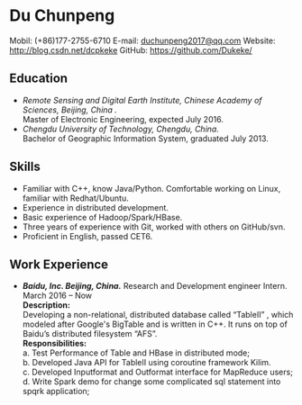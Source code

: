 **Du Chunpeng**
===============

Mobil: (+86)177-2755-6710 E-mail: duchunpeng2017@qq.com Website: http://blog.csdn.net/dcpkeke GitHub: https://github.com/Dukeke/ 

Education
---------

 - *Remote Sensing and Digital Earth Institute, Chinese Academy of Sciences, Beijing, China .* 
 <br>Master of Electronic Engineering, expected July 2016. 
 - *Chengdu University of Technology, Chengdu, China.*
 <br>Bachelor of Geographic Information System, graduated July 2013.

Skills
------

 - Familiar with C++, know Java/Python. Comfortable working on Linux, familiar with Redhat/Ubuntu.  
 - Experience in distributed development.
 - Basic experience of Hadoop/Spark/HBase. 
 - Three years of experience with Git, worked with others on GitHub/svn. 
 - Proficient in English, passed CET6.

Work Experience
---------------

 - ***Baidu, Inc. Beijing, China.*** Research and Development engineer Intern. March 2016 – Now
<br>**Description:** 
<br>Developing a non-relational, distributed database called “TableII” , which modeled after Google's BigTable and is written in C++. It runs on top of Baidu’s distributed filesystem “AFS”.
<br>**Responsibilities:**
<br>a. Test Performance of Table and HBase in distributed mode;
<br>b. Developed Java API for TableII using coroutine framework Kilim.
<br>c. Developed Inputformat and Outformat interface for MapReduce users;
<br>d. Write Spark demo for change some complicated sql statement into spqrk application;
